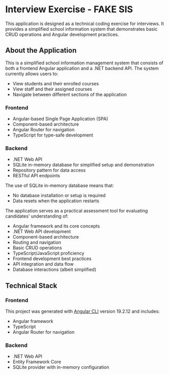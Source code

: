 # Interview Exercise - FAKE SIS

This application is designed as a technical coding exercise for interviews. It provides a simplified school information system that demonstrates basic CRUD operations and Angular development practices.

## About the Application

This is a simplified school information management system that consists of both a frontend Angular application and a .NET backend API. The system currently allows users to:
- View students and their enrolled courses
- View staff and their assigned courses
- Navigate between different sections of the application

### Frontend
- Angular-based Single Page Application (SPA)
- Component-based architecture
- Angular Router for navigation
- TypeScript for type-safe development

### Backend
- .NET Web API
- SQLite in-memory database for simplified setup and demonstration
- Repository pattern for data access
- RESTful API endpoints

The use of SQLite in-memory database means that:
- No database installation or setup is required
- Data resets when the application restarts

The application serves as a practical assessment tool for evaluating candidates' understanding of:
- Angular framework and its core concepts
- .NET Web API development
- Component-based architecture
- Routing and navigation
- Basic CRUD operations
- TypeScript/JavaScript proficiency
- Frontend development best practices
- API integration and data flow
- Database interactions (albeit simplified)

## Technical Stack

### Frontend
This project was generated with [Angular CLI](https://github.com/angular/angular-cli) version 19.2.12 and includes:
- Angular framework
- TypeScript
- Angular Router for navigation

### Backend
- .NET Web API
- Entity Framework Core
- SQLite provider with in-memory configuration